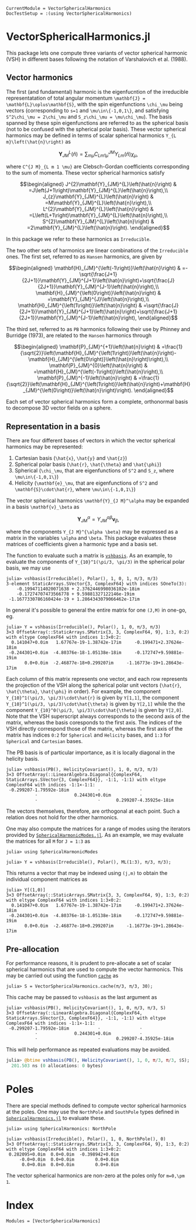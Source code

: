 ```@meta
CurrentModule = VectorSphericalHarmonics
DocTestSetup = :(using VectorSphericalHarmonics)
```

# VectorSphericalHarmonics.jl

This package lets one compute three variants of vector spherical harmonic (VSH) in different bases following the notation of Varshalovich et al. (1988).

## Vector harmonics

The first (and fundamental) harmonic is the eigenfucntion of the irreducible representatation of total angular momentum ``\mathbf{J} = \mathbf{L}\oplus\mathbf{S}``, with the spin eigenfunctions ``\chi_\mu`` being vectors (corresponding to ``s=1`` and ``\mu\in\{-1,0,1\}``, and satisfying ``S^2\chi_\mu = 2\chi_\mu`` and ``S_z\chi_\mu = \mu\chi_\mu``). The basis spanned by these spin eigenfunctions are referred to as the spherical basis (not to be confused with the spherical polar basis). These vector spherical harmonics may be defined in terms of scalar spherical harmonics ``Y_{L m}\left(\hat{n}\right)`` as

```math
\mathbf{Y}_{J M}^L\left(\hat{n}\right) = \sum_{m \mu} C^{J M}_{L m 1 \mu} Y_{L m}\left(\hat{n}\right) \chi_\mu,
```

where ``C^{J M}_{L m 1 \mu}`` are Clebsch-Gordan coefficients corresponding to the sum of momenta. These vector spherical harmonics satisfy

```math
\begin{aligned}
J^{2}\mathbf{Y}_{JM}^{L}\left(\hat{n}\right) & =J\left(J+1\right)\mathbf{Y}_{JM}^{L}\left(\hat{n}\right),\\
J_{z}\mathbf{Y}_{JM}^{L}\left(\hat{n}\right) & =M\mathbf{Y}_{JM}^{L}\left(\hat{n}\right),\\
L^{2}\mathbf{Y}_{JM}^{L}\left(\hat{n}\right) & =L\left(L+1\right)\mathbf{Y}_{JM}^{L}\left(\hat{n}\right),\\
S^{2}\mathbf{Y}_{JM}^{L}\left(\hat{n}\right) & =2\mathbf{Y}_{JM}^{L}\left(\hat{n}\right).
\end{aligned}
```

In this package we refer to these harmonics as `Irreducible`.

The two other sets of harmonics are linear combinations of the `Irreducible` ones. The first set, referred to as `Hansen` harmonics, are given by

```math
\begin{aligned}
\mathbf{H}_{JM}^{\left(-1\right)}\left(\hat{n}\right) & =-\sqrt{\frac{J+1}{2J+1}}\mathbf{Y}_{JM}^{J+1}\left(\hat{n}\right)+\sqrt{\frac{J}{2J+1}}\mathbf{Y}_{JM}^{J-1}\left(\hat{n}\right),\\
\mathbf{H}_{JM}^{\left(0\right)}\left(\hat{n}\right) & =\mathbf{Y}_{JM}^{J}\left(\hat{n}\right),\\
\mathbf{H}_{JM}^{\left(1\right)}\left(\hat{n}\right) & =\sqrt{\frac{J}{2J+1}}\mathbf{Y}_{JM}^{J+1}\left(\hat{n}\right)+\sqrt{\frac{J+1}{2J+1}}\mathbf{Y}_{JM}^{J-1}\left(\hat{n}\right),
\end{aligned}
```

The third set, referred to as `PB` harmonics following their use by Phinney and Burridge (1973), are related to the `Hansen` harmonics through

```math
\begin{aligned}
\mathbf{P}_{JM}^{+1}\left(\hat{n}\right) & =\frac{1}{\sqrt{2}}\left(\mathbf{H}_{JM}^{\left(1\right)}\left(\hat{n}\right)-\mathbf{H}_{JM}^{\left(0\right)}\left(\hat{n}\right)\right),\\
\mathbf{P}_{JM}^{0}\left(\hat{n}\right) & =\mathbf{H}_{JM}^{\left(-1\right)}\left(\hat{n}\right),\\
\mathbf{P}_{JM}^{-1}\left(\hat{n}\right) & =\frac{1}{\sqrt{2}}\left(\mathbf{H}_{JM}^{\left(1\right)}\left(\hat{n}\right)+\mathbf{H}_{JM}^{\left(0\right)}\left(\hat{n}\right)\right).
\end{aligned}
```

Each set of vector spherical harmonics form a complete, orthonormal basis to decompose 3D vector fields on a sphere.

## Representation in a basis

There are four different bases of vectors in which the vector spherical harmonics may be represented:

1. Cartesian basis (``\hat{x}``, ``\hat{y}`` and ``\hat{z}``)
2. Spherical polar basis (``\hat{r}``, ``\hat{\theta}`` and ``\hat{\phi}``)
3. Spherical (``\chi_\mu``, that are eigenfunctions of ``S^2`` and ``S_z``, where ``\mu\in\{-1,0,1\}``)
4. Helicity (``\mathbf{e}_\mu``, that are eigenfunctions of ``S^2`` and ``\mathbf{S}\cdot\hat{r}``, where ``\mu\in\{-1,0,1\}``)

The vector spherical harmonics ``\mathbf{Y}_{J M}^\alpha`` may be expanded in a basis ``\mathbf{v}_\beta`` as
```math
\mathbf{Y}_{J M}^\alpha = Y_{J M}^{\alpha \beta} \mathbf{v}_\beta,
```
where the components ``Y_{J M}^{\alpha \beta}`` may be expressed as a matrix in the variables ``\alpha`` and ``\beta``. This package evaluates these matrices of coefficients given a harmonic type and a basis set.

The function to evaluate such a matrix is [`vshbasis`](@ref). As an example, to evaluate the components of ``Y_{10}^1(\pi/3, \pi/3)`` in the spherical polar basis, we may use

```jldoctest
julia> vshbasis(Irreducible(), Polar(), 1, 0, 1, π/3, π/3)
3-element StaticArrays.SVector{3, ComplexF64} with indices SOneTo(3):
    -0.19947114020071638 + 2.3762446998036102e-18im
    -0.17274707473566778 + 9.59881327122146e-19im
 -1.1677330786160424e-19 + 1.2864343079066462e-17im
```

In general it's possible to general the entire matrix for one `(J,M)` in one-go, eg.
```jldoctest VSHmatrix
julia> Y = vshbasis(Irreducible(), Polar(), 1, 0, π/3, π/3)
3×3 OffsetArray(::StaticArrays.SMatrix{3, 3, ComplexF64, 9}, 1:3, 0:2) with eltype ComplexF64 with indices 1:3×0:2:
  0.141047+0.0im   1.67767e-19-1.38742e-17im     -0.199471+2.37624e-18im
 -0.244301+0.0im  -4.80376e-18-1.05138e-18im     -0.172747+9.59881e-19im
       0.0+0.0im  -2.46877e-18+0.299207im     -1.16773e-19+1.28643e-17im
```

Each column of this matrix represents one vector, and each row represents the projection of the VSH along the spherical polar unit vectors (``\hat{r}``, ``\hat{\theta}``, ``\hat{\phi}`` in order). For example, the component ``Y_{10}^1(\pi/3, \pi/3)\cdot\hat{r}`` is given by `Y[1,1]`, the component ``Y_{10}^1(\pi/3, \pi/3)\cdot\hat{\theta}`` is given by `Y[2,1]` while the the component ``Y_{10}^0(\pi/3, \pi/3)\cdot\hat{\theta}`` is given by `Y[2,0]`. Note that the VSH superscript always corresponds to the second axis of the matrix, whereas the basis coresponds to the first axis. The indices of the VSH directly correspond those of the matrix, whereas the first axis of the matrix has indices `0:2` for `Spherical` and `Helicity` bases, and `1:3` for `Spherical` and `Cartesian` bases.

The PB basis is of particular importance, as it is locally diagonal in the helicity basis.

```jldoctest
julia> vshbasis(PB(), HelicityCovariant(), 1, 0, π/3, π/3)
3×3 OffsetArray(::LinearAlgebra.Diagonal{ComplexF64, StaticArrays.SVector{3, ComplexF64}}, -1:1, -1:1) with eltype ComplexF64 with indices -1:1×-1:1:
 -0.299207-1.79592e-18im           ⋅               ⋅
           ⋅              0.244301+0.0im           ⋅
           ⋅                       ⋅      0.299207-4.35925e-18im
```

The vectors themselves, therefore, are orthogonal at each point. Such a relation does not hold for the other harmonics.

One may also compute the matrices for a range of modes using the iterators provided by [`SphericalHarmonicModes.jl`](https://github.com/jishnub/SphericalHarmonicModes.jl). As an example, we may evaluate the matrices for all `M` for `J = 1:3` as
```jldoctest VSHmodes
julia> using SphericalHarmonicModes

julia> Y = vshbasis(Irreducible(), Polar(), ML(1:3), π/3, π/3);
```

This returns a vector that may be indexed using `(j,m)` to obtain the individual component matrices as

```jldoctest VSHmodes
julia> Y[(1,0)]
3×3 OffsetArray(::StaticArrays.SMatrix{3, 3, ComplexF64, 9}, 1:3, 0:2) with eltype ComplexF64 with indices 1:3×0:2:
  0.141047+0.0im   1.67767e-19-1.38742e-17im     -0.199471+2.37624e-18im
 -0.244301+0.0im  -4.80376e-18-1.05138e-18im     -0.172747+9.59881e-19im
       0.0+0.0im  -2.46877e-18+0.299207im     -1.16773e-19+1.28643e-17im
```

## Pre-allocation

For performance reasons, it is prudent to pre-allocate a set of scalar spherical harmonics that are used to compute the vector harmonics. This may be carried out using the function [`cache`](@ref) as

```jldoctest cache
julia> S = VectorSphericalHarmonics.cache(π/3, π/3, 30);
```

This cache may be passed to `vshbasis` as the last argument as

```jldoctest cache
julia> vshbasis(PB(), HelicityCovariant(), 1, 0, π/3, π/3, S)
3×3 OffsetArray(::LinearAlgebra.Diagonal{ComplexF64, StaticArrays.SVector{3, ComplexF64}}, -1:1, -1:1) with eltype ComplexF64 with indices -1:1×-1:1:
 -0.299207-1.79592e-18im           ⋅               ⋅
           ⋅              0.244301+0.0im           ⋅
           ⋅                       ⋅      0.299207-4.35925e-18im
```

This will help performance as repeated evaluations may be avoided.

```julia
julia> @btime vshbasis(PB(), HelicityCovariant(), 1, 0, π/3, π/3, $S);
  201.503 ns (0 allocations: 0 bytes)
```

# Poles

There are special methods defined to compute vector spherical harmonics at the poles. One may use the `NorthPole` and `SouthPole` types defined in [`SphericalHarmonics.jl`](https://github.com/jishnub/SphericalHarmonics.jl/) to evaluate these.

```jldoctest
julia> using SphericalHarmonics: NorthPole

julia> vshbasis(Irreducible(), Polar(), 1, 0, NorthPole(), 0)
3×3 OffsetArray(::StaticArrays.SMatrix{3, 3, ComplexF64, 9}, 1:3, 0:2) with eltype ComplexF64 with indices 1:3×0:2:
 0.282095+0.0im  0.0+0.0im  -0.398942+0.0im
     -0.0+0.0im  0.0+0.0im        0.0+0.0im
      0.0+0.0im  0.0+0.0im        0.0+0.0im
```

The vector spherical harmonics are non-zero at the poles only for ``m=0,\pm 1``.

# Index

```@autodocs
Modules = [VectorSphericalHarmonics]
```
